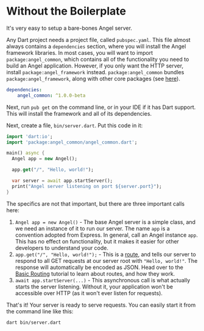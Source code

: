 # Without the Boilerplate
It's very easy to setup a bare-bones Angel server.

Any Dart project needs a project file, called `pubspec.yaml`. This file almost always contains a `dependencies` section, where you will install the Angel framework libraries. In most cases, you will want to import `package:angel_common`, which contains all of the functionality you need to build an Angel application. However, if you only want the HTTP server, install `package:angel_framework` instead. `package:angel_common` bundles `package:angel_framework`, along with other core packages (see [here](https://github.com/angel-dart/common)).

```yaml
dependencies:
    angel_common: ^1.0.0-beta
```

Next, run `pub get` on the command line, or in your IDE if it has Dart support. This will install the framework and all of its dependencies.

Next, create a file, `bin/server.dart`. Put this code in it:

```dart
import 'dart:io';
import 'package:angel_common/angel_common.dart';

main() async {
  Angel app = new Angel();

  app.get("/", "Hello, world!");

  var server = await app.startServer();
  print("Angel server listening on port ${server.port}");
}
```

The specifics are not that important, but there are three important calls here:

1. `Angel app = new Angel()` - The base Angel server is a simple class, and we need an instance of it to run our server. The name `app` is a convention adopted from Express. In general, call an Angel instance `app`. This has no effect on functionality, but it makes it easier for other developers to understand your code.
2. `app.get("/", "Hello, world!");` - This is a [route](https://github.com/angel-dart/angel/wiki/Basic-Routing), and tells our server to respond to all GET requests at our server root with `"Hello, world!"`. The response will automatically be encoded as JSON. Head over to the [Basic Routing](https://github.com/angel-dart/angel/wiki/Basic-Routing) tutorial to learn about routes, and how they work.
3. `await app.startServer(...)` - This asynchronous call is what actually starts the server listening. Without it, your application won't be accessible over HTTP (as it won't ever listen for requests).

That's it! Your server is ready to serve requests. You can easily start it from the command line like this:

    dart bin/server.dart